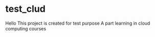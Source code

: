 # test_clud
Hello This project is created for test purpose
A part learning in cloud computing courses 
